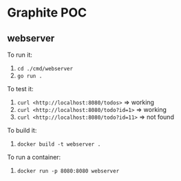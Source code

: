 # Graphite POC

## webserver

To run it:

1. `cd ./cmd/webserver`
2. `go run .`

To test it:

1. `curl <http://localhost:8080/todos>` => working
2. `curl <http://localhost:8080/todo?id=1>` => working
3. `curl <http://localhost:8080/todo?id=11>` => not found

To build it:

1. `docker build -t webserver .`

To run a container:

1. `docker run -p 8080:8080 webserver`
